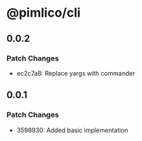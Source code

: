 # @pimlico/cli

## 0.0.2

### Patch Changes

- ec2c7a8: Replace yargs with commander

## 0.0.1

### Patch Changes

- 3598930: Added basic implementation
